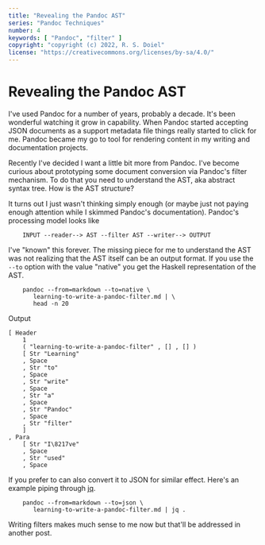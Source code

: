 ```yaml
---
title: "Revealing the Pandoc AST"
series: "Pandoc Techniques"
number: 4
keywords: [ "Pandoc", "filter" ]
copyright: "copyright (c) 2022, R. S. Doiel"
license: "https://creativecommons.org/licenses/by-sa/4.0/"
---
```


Revealing the Pandoc AST
========================

I've used Pandoc for a number of years, probably a decade. It's been wonderful
watching it grow in capability. When Pandoc started accepting JSON documents as
a support metadata file things really started to click for me. Pandoc became
my go to tool for rendering content in my writing and documentation projects.

Recently I've decided I want a little bit more from Pandoc. I've become curious
about prototyping some document conversion via Pandoc's filter mechanism. To do
that you need to understand the AST, aka abstract syntax tree. 
How is the AST structure? 

It turns out I just wasn't thinking simply enough (or maybe just not paying
enough attention while I skimmed Pandoc's documentation). Pandoc's processing
model looks like

```
	INPUT --reader--> AST --filter AST --writer--> OUTPUT
```

I've "known" this forever. The missing piece for me to understand
the AST was not realizing that the AST itself can be an output format.
If you use the `--to` option with the value "native" you get the Haskell
representation of the AST.

```
	pandoc --from=markdown --to=native \
	   learning-to-write-a-pandoc-filter.md | \
	   head -n 20
```

Output

```
[ Header
    1
    ( "learning-to-write-a-pandoc-filter" , [] , [] )
    [ Str "Learning"
    , Space
    , Str "to"
    , Space
    , Str "write"
    , Space
    , Str "a"
    , Space
    , Str "Pandoc"
    , Space
    , Str "filter"
    ]
, Para
    [ Str "I\8217ve"
    , Space
    , Str "used"
    , Space
```

If you prefer to can also convert it to JSON for similar effect. Here's
an example piping through [jq](https://stedolan.github.io/jq/).

```
	pandoc --from=markdown --to=json \
	   learning-to-write-a-pandoc-filter.md | jq .
```

Writing filters makes much sense to me now but that'll be addressed in
another post. 

